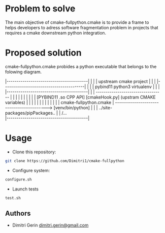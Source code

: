 # Problem to solve

The main objective of cmake-fullpython.cmake is
to provide a frame to helps developers to adress software
fragmentation problem in projects that requires
a cmake downstream python integration.

# Proposed solution

cmake-fullpython.cmake probides a python executable
that belongs to the folowing diagram.

 |-----------------------------------------|
 |                                         |
 |         upstream cmake project          |
 |                                         |
 |-----------------------------------------|
 |                                         |
 |    pybind11     python3    virtualenv   | 
 |                                         |
 |-----------------------------------------|
 |                                         |  ----------------------------------
 |                                         |      |                             |
 |                                         |      |                             |
 |                                         |   [PYBIND11 .so CPP API]     [cmakeHook.py] (upstram CMAKE variables)
 |					   |      |                    	        |
 |					   |      |                    	        |
 |					   |      |                    	        |
 |         cmake-fullpython.cmake          |  -------------------------------------------> [venv/bin/python]
 |                                         |                                               | ../site-packages/pipPackages..
 |                                         |                                                                 /...     
 |-----------------------------------------|
 


# Usage

- Clone this repository:

```bash
git clone https://github.com/Dimitri1/cmake-fullpython
```

- Configure system:

```bash
configure.sh
```

- Launch tests

```bash
test.sh
```


## Authors

- Dimitri Gerin <dimitri.gerin@gmail.com>
